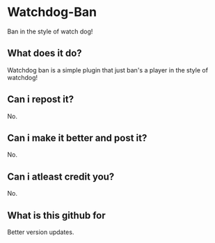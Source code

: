 # Watchdog-Ban
Ban in the style of watch dog!
## What does it do?
Watchdog ban is a simple plugin that just ban's a player in the style of watchdog!
## Can i repost it?
No.
## Can i make it better and post it?
No.
## Can i atleast credit you?
No.
## What is this github for
Better version updates.
